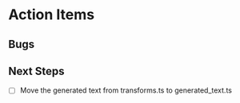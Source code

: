 
# Action Items

## Bugs

## Next Steps

- [ ] Move the generated text from transforms.ts to generated_text.ts